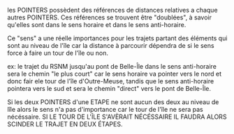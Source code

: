 les POINTERS possèdent des références de distances relatives a chaque autres POINTERS.
Ces références se trouvent être "doublées", à savoir qu'elles sont dans le sens horaire et dans le sens anti-horaire.

Ce "sens" a une réelle importances pour les trajets partant des éléments qui sont au niveau de l'île car la distance à parcourir dépendra de si le sens force à faire un tour de l'île ou non.

ex: le trajet du RSNM jusqu'au pont de Belle-Île dans le sens anti-horaire sera le chemin "le plus court" car le sens horaire va pointer vers le nord et donc fair ele tour de l'île d'Outre-Meuse, tandis que le sens anti-horaire pointera vers le sud et sera le chemin "direct" vers le pont de Belle-Île.

Si les deux POINTERS d'une ETAPE ne sont aucun des deux au niveau de lîle alors le sens n'a pas d'importance car le tour de l'île ne sera pas nécéssaire. SI LE TOUR DE L'ÎLE S'AVÈRAIT NÉCÉSSAIRE IL FAUDRA ALORS SCINDER LE TRAJET EN DEUX ÉTAPES.
